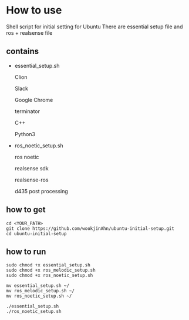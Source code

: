# How to use

Shell script for initial setting for Ubuntu
There are essential setup file and ros + realsense file


## contains
- essential_setup.sh

  Clion
  
  Slack
  
  Google Chrome
  
  terminator
  
  C++
  
  Python3
  
  
- ros_noetic_setup.sh

  ros noetic
  
  realsense sdk
  
  realsense-ros
  
  d435 post processing


## how to get

```console
cd <YOUR_PATH>
git clone https://github.com/wookjinAhn/ubuntu-initial-setup.git
cd ubuntu-initial-setup
```


## how to run

```console
sudo chmod +x essential_setup.sh
sudo chmod +x ros_melodic_setup.sh
sudo chmod +x ros_noetic_setup.sh

mv essential_setup.sh ~/
mv ros_melodic_setup.sh ~/
mv ros_noetic_setup.sh ~/

./essential_setup.sh
./ros_noetic_setup.sh
```
